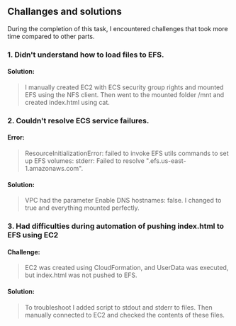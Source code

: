 ## Challanges and solutions

During the completion of this task, I encountered challenges that took more time compared to other parts.

### 1. Didn't understand how to load files to EFS.
#### Solution:
> I manually created EC2 with ECS security group rights and mounted EFS using the NFS client. Then went to the mounted folder /mnt and created index.html using cat.

### 2. Couldn't resolve ECS service failures.
#### Error:
> ResourceInitializationError: failed to invoke EFS utils commands to set up EFS volumes: stderr: Failed to resolve "<filesystem-id>.efs.us-east-1.amazonaws.com".

#### Solution:
> VPC had the parameter Enable DNS hostnames: false. I changed to true and everything mounted perfectly.

### 3. Had difficulties during automation of pushing index.html to EFS using EC2
#### Challenge:
> EC2 was created using CloudFormation, and UserData was executed, but index.html was not pushed to EFS.

#### Solution:
> To troubleshoot I added script to stdout and stderr to files. Then manually connected to EC2 and checked the contents of these files.